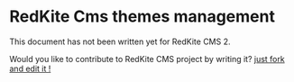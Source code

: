 # RedKite Cms themes management
This document has not been written yet for RedKite CMS 2. 

Would you like to contribute to RedKite CMS project by writing it?  [just fork and edit it !](https://github.com/redkite-labs/RedKiteCms/edit/master/docs/book/redkite-cms-themes-management.md)